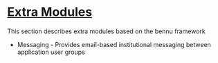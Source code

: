 # [Extra Modules](README.md)

This section describes extra modules based on the bennu framework

+ Messaging - Provides email-based institutional messaging between application user groups